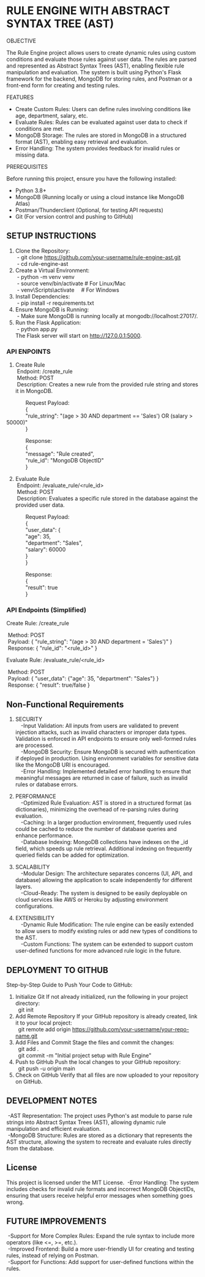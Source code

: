 # RULE ENGINE WITH ABSTRACT SYNTAX TREE (AST)

OBJECTIVE

The Rule Engine project allows users to create dynamic rules using custom conditions and evaluate those rules against user data. The rules are parsed and represented as Abstract Syntax Trees (AST), enabling flexible rule manipulation and evaluation. The system is built using Python's Flask framework for the backend, MongoDB for storing rules, and Postman or a front-end form for creating and testing rules.

FEATURES

* Create Custom Rules: Users can define rules involving conditions like age, department, salary, etc.
* Evaluate Rules: Rules can be evaluated against user data to check if conditions are met.
* MongoDB Storage: The rules are stored in MongoDB in a structured format (AST), enabling easy retrieval and evaluation.
* Error Handling: The system provides feedback for invalid rules or missing data.

PREREQUISITES

Before running this project, ensure you have the following installed:
* Python 3.8+
* MongoDB (Running locally or using a cloud instance like MongoDB Atlas)
* Postman/Thunderclient (Optional, for testing API requests)
* Git (For version control and pushing to GitHub)

## SETUP INSTRUCTIONS

1. Clone the Repository:  
&nbsp;- git clone https://github.com/your-username/rule-engine-ast.git  
&nbsp;- cd rule-engine-ast
2. Create a Virtual Environment:  
&nbsp;- python -m venv venv  
&nbsp;- source venv/bin/activate # For Linux/Mac  
&nbsp;- venv\Scripts\activate &emsp;# For Windows  
3. Install Dependencies:  
&nbsp;- pip install -r requirements.txt  
4. Ensure MongoDB is Running:  
&nbsp;- Make sure MongoDB is running locally at mongodb://localhost:27017/.  
5. Run the Flask Application:  
&nbsp;- python app.py  
The Flask server will start on http://127.0.0.1:5000.

### API ENPOINTS
1. Create Rule  
&nbsp;Endpoint: /create_rule  
&nbsp;Method: POST  
&nbsp;Description: Creates a new rule from the provided rule string and stores it in MongoDB.

&emsp; &emsp; &emsp;Request Payload:  
&emsp; &emsp; &emsp;{  
  &emsp; &emsp; &emsp;"rule_string": "(age > 30 AND department == 'Sales') OR (salary > 50000)"  
&emsp; &emsp; &emsp;}  

&emsp; &emsp; &emsp;Response:  
&emsp; &emsp; &emsp;{  
  &emsp; &emsp; &emsp;"message": "Rule created",  
  &emsp; &emsp; &emsp;"rule_id": "MongoDB ObjectID"  
&emsp; &emsp; &emsp;}  

2. Evaluate Rule  
&nbsp;Endpoint: /evaluate_rule/<rule_id>  
&nbsp;Method: POST  
&nbsp;Description: Evaluates a specific rule stored in the database against the provided user data.

&emsp; &emsp; &emsp;Request Payload:  
&emsp; &emsp; &emsp;{  
  &emsp; &emsp; &emsp;"user_data": {  
    &emsp; &emsp; &emsp;"age": 35,  
    &emsp; &emsp; &emsp;"department": "Sales",  
    &emsp; &emsp; &emsp;"salary": 60000  
  &emsp; &emsp; &emsp;}  
&emsp; &emsp; &emsp;}  

&emsp; &emsp; &emsp;Response:  
&emsp; &emsp; &emsp;{  
  &emsp; &emsp; &emsp;"result": true  
&emsp; &emsp; &emsp;}  

### API Endpoints (Simplified)
Create Rule: /create_rule  

&nbsp;Method: POST  
&nbsp;Payload: { "rule_string": "(age > 30 AND department = 'Sales')" }  
&nbsp;Response: { "rule_id": "<rule_id>" }  

Evaluate Rule: /evaluate_rule/<rule_id>  

&nbsp;Method: POST  
&nbsp;Payload: { "user_data": {"age": 35, "department": "Sales"} }  
&nbsp;Response: { "result": true/false }  

## Non-Functional Requirements
1. SECURITY  
&emsp;-Input Validation: All inputs from users are validated to prevent injection attacks, such as invalid characters or improper data types. Validation is enforced in API endpoints to ensure only well-formed rules are processed.  
&emsp;-MongoDB Security: Ensure MongoDB is secured with authentication if deployed in production. Using environment variables for sensitive data like the MongoDB URI is encouraged.  
&emsp;-Error Handling: Implemented detailed error handling to ensure that meaningful messages are returned in case of failure, such as invalid rules or database errors.  

2. PERFORMANCE  
&emsp;-Optimized Rule Evaluation: AST is stored in a structured format (as dictionaries), minimizing the overhead of re-parsing rules during evaluation.  
&emsp;-Caching: In a larger production environment, frequently used rules could be cached to reduce the number of database queries and enhance performance.  
&emsp;-Database Indexing: MongoDB collections have indexes on the _id field, which speeds up rule retrieval. Additional indexing on frequently queried fields can be added for optimization.  

3. SCALABILITY  
&emsp;-Modular Design: The architecture separates concerns (UI, API, and database) allowing the application to scale independently for different layers.  
&emsp;-Cloud-Ready: The system is designed to be easily deployable on cloud services like AWS or Heroku by adjusting environment configurations.  

4. EXTENSIBILITY  
&emsp;-Dynamic Rule Modification: The rule engine can be easily extended to allow users to modify existing rules or add new types of conditions to the AST.  
&emsp;-Custom Functions: The system can be extended to support custom user-defined functions for more advanced rule logic in the future.  

## DEPLOYMENT TO GITHUB
Step-by-Step Guide to Push Your Code to GitHub:  
1. Initialize Git If not already initialized, run the following in your project directory:  
&ensp;git init  
2. Add Remote Repository If your GitHub repository is already created, link it to your local project:  
&ensp;git remote add origin https://github.com/your-username/your-repo-name.git  
3. Add Files and Commit Stage the files and commit the changes:  
&ensp;git add .  
&ensp;git commit -m "Initial project setup with Rule Engine"  
4. Push to GitHub Push the local changes to your GitHub repository:  
&ensp;git push -u origin main  
5. Check on GitHub Verify that all files are now uploaded to your repository on GitHub.  

## DEVELOPMENT NOTES  
&nbsp;-AST Representation: The project uses Python's ast module to parse rule strings into Abstract Syntax Trees (AST), allowing dynamic rule manipulation and efficient evaluation.  
&nbsp;-MongoDB Structure: Rules are stored as a dictionary that represents the AST structure, allowing the system to recreate and evaluate rules directly from the database. 

## License  
This project is licensed under the MIT License.
&nbsp;-Error Handling: The system includes checks for invalid rule formats and incorrect MongoDB ObjectIDs, ensuring that users receive helpful error messages when something goes wrong.  

## FUTURE IMPROVEMENTS  
&nbsp;-Support for More Complex Rules: Expand the rule syntax to include more operators (like <=, >=, etc.).  
&nbsp;-Improved Frontend: Build a more user-friendly UI for creating and testing rules, instead of relying on Postman.  
&nbsp;-Support for Functions: Add support for user-defined functions within the rules.  

